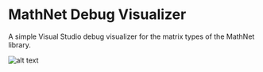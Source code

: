 # MathNet Debug Visualizer
A simple Visual Studio debug visualizer for the matrix types of the MathNet library.

![alt text](https://github.com/MBulli/MathNetDebugVisualizer/blob/master/Screenshot.png "Screenshot")  